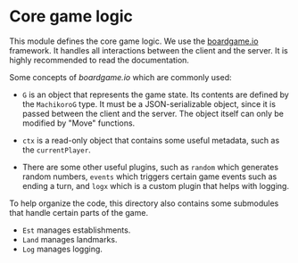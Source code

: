 # Core game logic

This module defines the core game logic.
We use the [boardgame.io](https://boardgame.io/) framework.
It handles all interactions between the client and the server.
It is highly recommended to read the documentation.

Some concepts of _boardgame.io_ which are commonly used:

- `G` is an object that represents the game state.
  Its contents are defined by the `MachikoroG` type.
  It must be a JSON-serializable object, since it is passed between the client and the server.
  The object itself can only be modified by "Move" functions.

- `ctx` is a read-only object that contains some useful metadata, such as the `currentPlayer`.

- There are some other useful plugins, such as `random` which generates random numbers, `events` which triggers certain game events such as ending a turn, and `logx` which is a custom plugin that
  helps with logging.

To help organize the code, this directory also contains some submodules that handle certain parts of the game.

- `Est` manages establishments.
- `Land` manages landmarks.
- `Log` manages logging.
